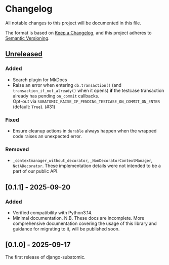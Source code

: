 # Changelog

All notable changes to this project will be documented in this file.

The format is based on [Keep a Changelog](https://keepachangelog.com/en/1.1.0/), and this project
adheres to [Semantic Versioning](https://semver.org/spec/v2.0.0.html).

## [Unreleased]

### Added

- Search plugin for MkDocs
- Raise an error when entering `db.transaction()` (and `transaction_if_not_already()` when it opens) **if** the testcase transaction already has pending `on_commit` callbacks.  
  Opt-out via `SUBATOMIC_RAISE_IF_PENDING_TESTCASE_ON_COMMIT_ON_ENTER` (default: `True`). (#31)

### Fixed

- Ensure cleanup actions in `durable` always happen when the wrapped code raises an unexpected error.

### Removed

- `_contextmanager_without_decorator`, `_NonDecoratorContextManager`, `NotADecorator`.
  These implementation details were not intended to be a part of our public API.

## [0.1.1] - 2025-09-20

### Added

- Verified compatibility with Python3.14.
- Minimal documentation.
  N.B. These docs are incomplete.
  More comprehensive documentation
  covering the usage of this library
  and guidance for migrating to it,
  will be published soon.

## [0.1.0] - 2025-09-17

The first release of django-subatomic.

[Unreleased]: https://github.com/kraken-tech/django-subatomic/commits/HEAD
